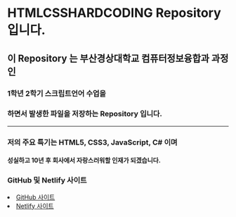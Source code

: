 # HTMLCSSHARDCODING Repository 입니다.
<h2> 이 Repository 는 부산경상대학교 컴퓨터정보융합과 과정인</h2>
<h3>1학년 2학기 스크립트언어 수업을</h3>
<h3>하면서 발생한 파일을 저장하는 Repository 입니다.</h3>
<hr>
<h3>저의 주요 특기는 HTML5, CSS3, JavaScript, C# 이며</h3>
<h4>성실하고 10년 후 회사에서 자랑스러워할 인재가 되겠습니다.</h4>
<h3>GitHub 및 Netlify 사이트</h3>
<li>
<a href = "https://jaehantv.github.io/HtmlHardCoding/">GitHub 사이트</a>
</li>
<li>
<a href = "https://jaehantv.netlify.app/">Netlify 사이트</a>
</li>
